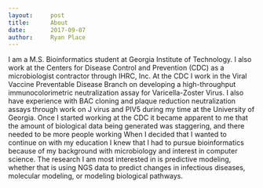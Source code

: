 ```yaml
---
layout:     post
title:      About
date:       2017-09-07
author:     Ryan Place
---
```


I am a M.S. Bioinformatics student at Georgia Institute of Technology. I also work at the Centers for Disease Control and Prevention (CDC) as a microbiologist contractor through IHRC, Inc. At the CDC I work in the Viral Vaccine Preventable Disease Branch on developing a high-throughput immunocolorimetric neutralization assay for Varicella-Zoster Virus. I also have experience with BAC cloning and plaque reduction neutralization assays through work on J virus and PIV5 during my time at the University of Georgia. Once I started working at the CDC it became apparent to me that the amount of biological data being generated was staggering, and there needed to be more people working When I decided that I wanted to continue on with my education I knew that I had to pursue bioinformatics because of my background with microbiology and interest in computer science. The research I am most interested in is predictive modeling, whether that is using NGS data to predict changes in infectious diseases, molecular modeling, or modeling biological pathways. 